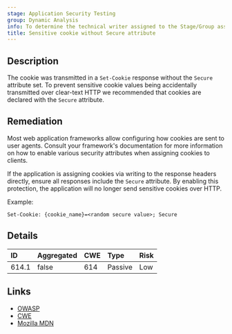 ```yaml
---
stage: Application Security Testing
group: Dynamic Analysis
info: To determine the technical writer assigned to the Stage/Group associated with this page, see https://handbook.gitlab.com/handbook/product/ux/technical-writing/#assignments
title: Sensitive cookie without Secure attribute
---
```


## Description

The cookie was transmitted in a `Set-Cookie` response without the `Secure` attribute set.
To prevent sensitive cookie values being accidentally transmitted over clear-text HTTP we
recommended that cookies are declared with the `Secure` attribute.

## Remediation

Most web application frameworks allow configuring how cookies are sent to user agents. Consult your framework's
documentation for more information on how to enable various security attributes when assigning cookies to clients.

If the application is assigning cookies via writing to the response headers directly, ensure all responses include
the `Secure` attribute. By enabling this protection, the application will no longer send sensitive cookies over
HTTP.

Example:

```http
Set-Cookie: {cookie_name}=<random secure value>; Secure
```

## Details

| ID | Aggregated | CWE | Type | Risk |
|:---|:-----------|:----|:-----|:-----|
| 614.1 | false | 614 | Passive | Low |

## Links

- [OWASP](https://owasp.org/www-community/controls/SecureCookieAttribute)
- [CWE](https://cwe.mitre.org/data/definitions/614.html)
- [Mozilla MDN](https://developer.mozilla.org/en-US/docs/Web/HTTP/Cookies#restrict_access_to_cookies)
